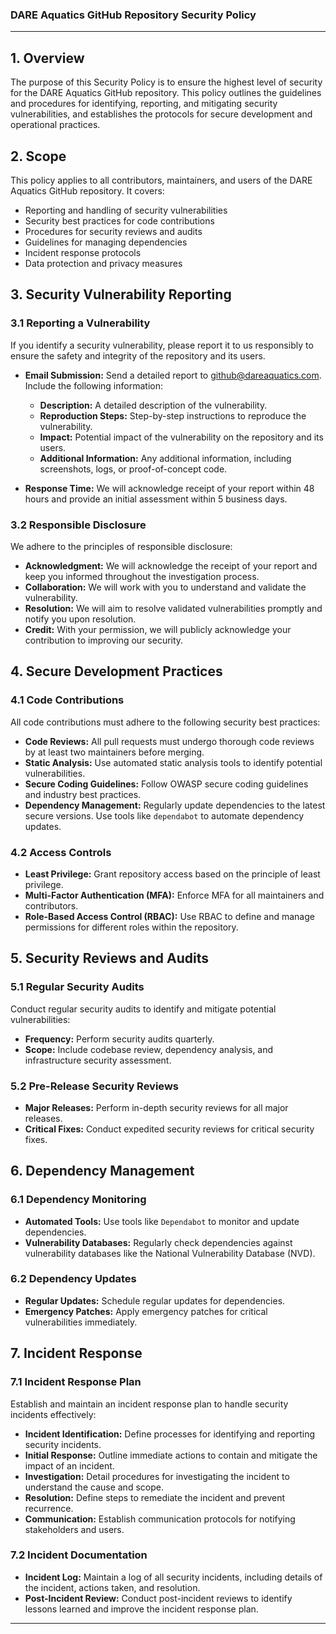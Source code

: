 ### DARE Aquatics GitHub Repository Security Policy

---

## 1. Overview

The purpose of this Security Policy is to ensure the highest level of security for the DARE Aquatics GitHub repository. This policy outlines the guidelines and procedures for identifying, reporting, and mitigating security vulnerabilities, and establishes the protocols for secure development and operational practices.

## 2. Scope

This policy applies to all contributors, maintainers, and users of the DARE Aquatics GitHub repository. It covers:

- Reporting and handling of security vulnerabilities
- Security best practices for code contributions
- Procedures for security reviews and audits
- Guidelines for managing dependencies
- Incident response protocols
- Data protection and privacy measures

## 3. Security Vulnerability Reporting

### 3.1 Reporting a Vulnerability

If you identify a security vulnerability, please report it to us responsibly to ensure the safety and integrity of the repository and its users.

- **Email Submission:** Send a detailed report to [github@dareaquatics.com](mailto:github@dareaquatics.com). Include the following information:
  - **Description:** A detailed description of the vulnerability.
  - **Reproduction Steps:** Step-by-step instructions to reproduce the vulnerability.
  - **Impact:** Potential impact of the vulnerability on the repository and its users.
  - **Additional Information:** Any additional information, including screenshots, logs, or proof-of-concept code.

- **Response Time:** We will acknowledge receipt of your report within 48 hours and provide an initial assessment within 5 business days.

### 3.2 Responsible Disclosure

We adhere to the principles of responsible disclosure:

- **Acknowledgment:** We will acknowledge the receipt of your report and keep you informed throughout the investigation process.
- **Collaboration:** We will work with you to understand and validate the vulnerability.
- **Resolution:** We will aim to resolve validated vulnerabilities promptly and notify you upon resolution.
- **Credit:** With your permission, we will publicly acknowledge your contribution to improving our security.

## 4. Secure Development Practices

### 4.1 Code Contributions

All code contributions must adhere to the following security best practices:

- **Code Reviews:** All pull requests must undergo thorough code reviews by at least two maintainers before merging.
- **Static Analysis:** Use automated static analysis tools to identify potential vulnerabilities.
- **Secure Coding Guidelines:** Follow OWASP secure coding guidelines and industry best practices.
- **Dependency Management:** Regularly update dependencies to the latest secure versions. Use tools like `dependabot` to automate dependency updates.

### 4.2 Access Controls

- **Least Privilege:** Grant repository access based on the principle of least privilege.
- **Multi-Factor Authentication (MFA):** Enforce MFA for all maintainers and contributors.
- **Role-Based Access Control (RBAC):** Use RBAC to define and manage permissions for different roles within the repository.

## 5. Security Reviews and Audits

### 5.1 Regular Security Audits

Conduct regular security audits to identify and mitigate potential vulnerabilities:

- **Frequency:** Perform security audits quarterly.
- **Scope:** Include codebase review, dependency analysis, and infrastructure security assessment.

### 5.2 Pre-Release Security Reviews

- **Major Releases:** Perform in-depth security reviews for all major releases.
- **Critical Fixes:** Conduct expedited security reviews for critical security fixes.

## 6. Dependency Management

### 6.1 Dependency Monitoring

- **Automated Tools:** Use tools like `Dependabot` to monitor and update dependencies.
- **Vulnerability Databases:** Regularly check dependencies against vulnerability databases like the National Vulnerability Database (NVD).

### 6.2 Dependency Updates

- **Regular Updates:** Schedule regular updates for dependencies.
- **Emergency Patches:** Apply emergency patches for critical vulnerabilities immediately.

## 7. Incident Response

### 7.1 Incident Response Plan

Establish and maintain an incident response plan to handle security incidents effectively:

- **Incident Identification:** Define processes for identifying and reporting security incidents.
- **Initial Response:** Outline immediate actions to contain and mitigate the impact of an incident.
- **Investigation:** Detail procedures for investigating the incident to understand the cause and scope.
- **Resolution:** Define steps to remediate the incident and prevent recurrence.
- **Communication:** Establish communication protocols for notifying stakeholders and users.

### 7.2 Incident Documentation

- **Incident Log:** Maintain a log of all security incidents, including details of the incident, actions taken, and resolution.
- **Post-Incident Review:** Conduct post-incident reviews to identify lessons learned and improve the incident response plan.

---
